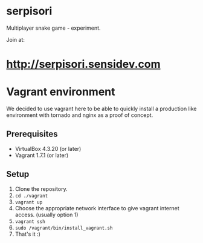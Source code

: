 # serpisori
Multiplayer snake game - experiment.

Join at:

# http://serpisori.sensidev.com



# Vagrant environment

We decided to use vagrant here to be able to quickly install a production like environment with tornado and nginx as a proof of concept.

## Prerequisites

- VirtualBox 4.3.20 (or later)
- Vagrant 1.7.1 (or later)

## Setup

1. Clone the repository.
2. `cd ./vagrant`
3. `vagrant up`
4. Choose the appropriate network interface to give vagrant internet access. (usually option 1)
6. `vagrant ssh`
7. `sudo /vagrant/bin/install_vagrant.sh`
8. That's it :)




